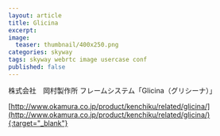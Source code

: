 ```yaml
---
layout: article
title: Glicina
excerpt: 
image:
  teaser: thumbnail/400x250.png
categories: skyway
tags: skyway webrtc image usercase conf
published: false
---
```


株式会社　岡村製作所
フレームシステム「Glicina（グリシーナ）」



[http://www.okamura.co.jp/product/kenchiku/related/glicina/](http://www.okamura.co.jp/product/kenchiku/related/glicina/){:target="_blank"}
